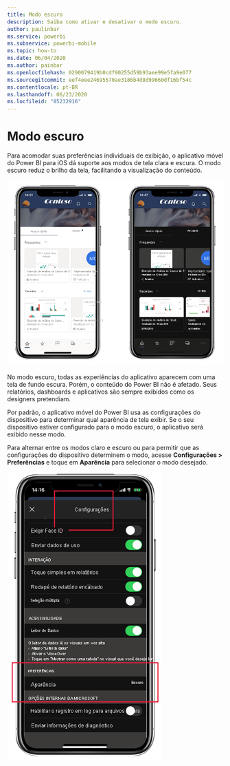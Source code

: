 ```yaml
---
title: Modo escuro
description: Saiba como ativar e desativar o modo escuro.
author: paulinbar
ms.service: powerbi
ms.subservice: powerbi-mobile
ms.topic: how-to
ms.date: 06/04/2020
ms.author: painbar
ms.openlocfilehash: 0290079419b0cdf90255d59b93aee99e5fa9e077
ms.sourcegitcommit: eef4eee24695570ae3186b4d8d99660df16bf54c
ms.contentlocale: pt-BR
ms.lasthandoff: 06/23/2020
ms.locfileid: "85232916"
---
```

# <a name="dark-mode"></a>Modo escuro

Para acomodar suas preferências individuais de exibição, o aplicativo móvel do Power BI para iOS dá suporte aos modos de tela clara e escura. O modo escuro reduz o brilho da tela, facilitando a visualização do conteúdo.

![Modo escuro versus modo claro](media/mobile-apps-dark-mode/powerbi-mobile-darkmode-lightmode.png)

 No modo escuro, todas as experiências do aplicativo aparecem com uma tela de fundo escura. Porém, o conteúdo do Power BI não é afetado. Seus relatórios, dashboards e aplicativos são sempre exibidos como os designers pretendiam.
 
 Por padrão, o aplicativo móvel do Power BI usa as configurações do dispositivo para determinar qual aparência de tela exibir. Se o seu dispositivo estiver configurado para o modo escuro, o aplicativo será exibido nesse modo.
 
 Para alternar entre os modos claro e escuro ou para permitir que as configurações do dispositivo determinem o modo, acesse **Configurações > Preferências** e toque em **Aparência** para selecionar o modo desejado.

![Configurações de aparência](media/mobile-apps-dark-mode/powerbi-mobile-appearance-settings.png)